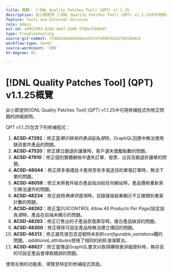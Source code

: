 ```yaml
---
title: 概觀： [!DNL Quality Patches Tool] (QPT) v1.1.25
description: 此小節提供 [!DNL Quality Patches Tool] (QPT) v1.1.25中可用修補程式所修正問題的詳細說明。
feature: Tools and External Services
role: Admin
exl-id: a9953394-b2dd-4e07-a280-378bef2b9b0f
type: Troubleshooting
source-git-commit: 7fdb02a6d89d50ea593c5fd99d78101f89198424
workflow-type: tm+mt
source-wordcount: '295'
ht-degree: 0%

---
```


# [!DNL Quality Patches Tool] (QPT) v1.1.25概覽

此小節提供[!DNL Quality Patches Tool] (QPT) v1.1.25中可用修補程式所修正問題的詳細說明。

QPT v1.1.25包含下列修補程式：

1. **ACSD-47292**：修正當&#x200B;*顯示缺貨的產品*&#x200B;設為&#x200B;*是*&#x200B;時，GraphQL回應中無法使用缺貨套件產品的問題。
1. **ACSD-47520**：修正建立銷退折讓單時，客戶遺失獎勵點數的問題。
1. **ACSD-47910**：修正個別實體網格中遺失訂單、發票、出貨及銷退折讓單的問題。
1. **ACSD-48044**：修正將多張禮品卡套用至有多張送貨的單張訂單時，無法下單的問題。
1. **ACSD-48058**：修正未將套件組合產品指派給任何網站時，產品價格重新索引無法運作的問題。
1. **ACSD-48234**：修正啟用&#x200B;*無庫存*&#x200B;選項時，目錄搜尋結果顯示不正確類別專案計數的問題。
1. **ACSD-48262**：修正當&#x200B;*[!UICONTROL Allow All Products Per Page]*&#x200B;設定設為&#x200B;*是*&#x200B;時，產品在前端未顯示的問題。
1. **ACSD-48293**：修正已售出的子產品恢復庫存時，複合產品缺貨的問題。
1. **ACSD-48300**：修正移除可設定產品時無法建立傳回的問題。
1. **ACSD-48313**：修正屬性值包含逗號時未剖析&#x200B;*configurable_variations*&#x200B;欄的問題。 *additional_attributes*&#x200B;使用了相同的剖析演演算法。
1. **ACSD-48627**：修正當傳送GraphQL要求以取得購物車詳細資料時，無存貨的可設定產品會導致錯誤的問題。

使用左側的功能表，導覽至特定的修補程式頁面。

